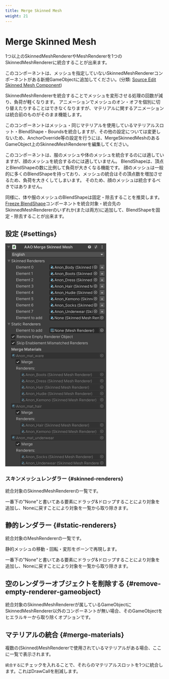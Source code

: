 ```yaml
---
title: Merge Skinned Mesh
weight: 21
---
```


# Merge Skinned Mesh

1つ以上のSkinnedMeshRendererやMeshRendererを1つのSkinnedMeshRendererに統合することが出来ます。

このコンポーネントは、メッシュを指定していないSkinnedMeshRendererコンポーネントがある新規GameObjectに追加してください。(分類: [Source Edit Skinned Mesh Component](../../component-kind/edit-skinned-mesh-components#source-component))

SkinnedMeshRendererを統合することでメッシュを変形させる処理の回数が減り、負荷が軽くなります。
アニメーションでメッシュのオン・オフを個別に切り替えたりすることはできなくなりますが、マテリアルに関するアニメーションは統合前のものがそのまま機能します。

このコンポーネントはメッシュ・同じマテリアルを使用しているマテリアルスロット・BlendShape・Boundsを統合しますが、その他の設定については変更しないため、AnchorOverride等の設定を行うには、MergeSkinnedMeshのあるGameObject上のSkinnedMeshRendererを編集してください。

このコンポーネントは、服のメッシュや体のメッシュを統合するのには適していますが、顔のメッシュを統合するのには適していません。
BlendShapeは、頂点とBlendShapeの数に比例して負荷が大きくなる機能です。
顔のメッシュは一般的に多くのBlendShapeを持っており、メッシュの統合はその頂点数を増加させるため、負荷を大きくしてしまいます。
そのため、顔のメッシュは統合するべきではありません。

同様に、体や服のメッシュのBlendShapeは固定・除去することを推奨します。
[Freeze BlendShape](../freeze-blendshape)コンポーネントを統合対象・統合先のSkinnedMeshRendererのいずれか(または両方)に追加して、BlendShapeを固定・除去することが出来ます。

## 設定 {#settings}

![component.png](component.png)

### スキンメッシュレンダラー {#skinned-renderers}

統合対象のSkinnedMeshRendererの一覧です。

一番下の"None"と書いてある要素にドラッグ&ドロップすることにより対象を追加し、Noneに戻すことにより対象を一覧から取り除きます。

## 静的レンダラー {#static-renderers}

統合対象のMeshRendererの一覧です。

静的メッシュの移動・回転・変形をボーンで再現します。

一番下の"None"と書いてある要素にドラッグ&ドロップすることにより対象を追加し、Noneに戻すことにより対象を一覧から取り除きます。

## 空のレンダラーオブジェクトを削除する {#remove-empty-renderer-gameobject}

統合対象のSkinnedMeshRendererが属しているGameObjectにSkinnedMeshRenderer以外のコンポーネントが無い場合、そのGameObjectをヒエラルキーから取り除くオプションです。

## マテリアルの統合 {#merge-materials}

複数の(Skinned)MeshRendererで使用されているマテリアルがある場合、ここに一覧で表示されます。

`統合する`にチェックを入れることで、それらのマテリアルスロットを1つに統合します。これはDrawCallを削減します。
